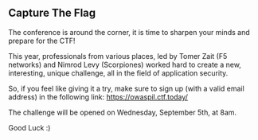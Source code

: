 ---
---

## Capture The Flag


The conference is around the corner, it is time to sharpen your minds and prepare for the CTF!


This year, professionals from various places, led by Tomer Zait (F5 networks) and Nimrod Levy (Scorpiones) worked hard to create a new, interesting, unique challenge, all in the field of application security.


So, if you feel like giving it a try, make sure to sign up (with a valid email address) in the following link:
https://owaspil.ctf.today/


The challenge will be opened on Wednesday, September 5th, at 8am.


Good Luck :)


